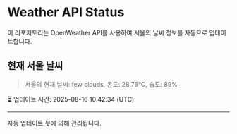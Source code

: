 
# Weather API Status

이 리포지토리는 OpenWeather API를 사용하여 서울의 날씨 정보를 자동으로 업데이트합니다.

## 현재 서울 날씨
> 서울의 현재 날씨: few clouds, 온도: 28.76°C, 습도: 89%

⏳ 업데이트 시간: 2025-08-16 10:42:34 (UTC)

---
자동 업데이트 봇에 의해 관리됩니다.
